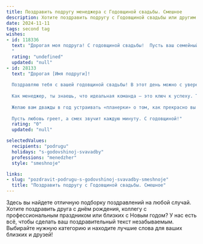```yaml
---
title: Поздравить подругу менеджера с Годовщиной свадьбы. Смешное
description: Хотите поздравить подругу с Годовщиной свадьбы или другим праздником? Наш ИИ создаст незабываемое поздравление, а вы обязательно выделитесь среди других.  
date: 2024-11-11
tags: second tag
wishes:
- id: 118336
  text: "Дорогая моя подруга! С годовщиной свадьбы!  Пусть ваш семейный бюджет будет таким же полным, как ваш рабочий график (шутка, конечно, хотя,  я знаю, ты и там успеваешь все!), а конфликты решаются так же быстро и эффективно, как ты закрываешь сделки.  Желаю вам ещё больше счастья,  меньше споров и горы подарочков!  Пусть ваша любовь  процветает, как твой карьерный рост!
  "
  rating: "undefined"
  updated: "null"
- id: 28133
  text: "Дорогая [Имя подруги]!
  
  Поздравляю тебя с вашей годовщиной свадьбы! В этот день можно с уверенностью сказать, что вы поразили всех своей удивительной способностью находить компромиссы — от выбора фильмов до того, кто будет мыть посуду!
  
  Как менеджер, ты знаешь, что идеальная команда — это ключ к успеху. Так что продолжай управлять своим «проектом» с таким же умом, с каким ты ведешь свои дела на работе! Если что-то пойдет не так, просто вспомни, что «анализ рисков» в семейной жизни — это план «Б»: «Бери шоколад и расслабься».
  
  Желаю вам дважды в год устраивать «планерки» о том, как прекрасно вы друг друга любите, и чтобы ваша любовь всегда была в «плюсе»!
  
  Пусть любовь греет, а смех звучит каждую минуту. С годовщиной!"
  rating: "0"
  updated: "null"

selectedValues:
  recipients: "podrugu"
  holidays: "s-godovshinoj-svavadby"
  professions: "menedzher"
  style: "smeshnoje"

links:
- slug: "pozdravit-podrugu-s-godovshinoj-svavadby-smeshnoje"
  title: "Поздравить подругу с Годовщиной свадьбы. Смешное"
---
```


Здесь вы найдете отличную подборку поздравлений на любой случай. 
Хотите поздравить друга с днём рождения, коллегу с профессиональным праздником или близких с Новым годом? У нас есть всё, чтобы сделать ваш поздравительный текст незабываемым. Выбирайте нужную категорию и находите лучшие слова для ваших близких и друзей!
